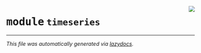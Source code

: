 <!-- markdownlint-disable -->

<a href="../../arcus/ml/timeseries/__init__.py#L0"><img align="right" style="float:right;" src="https://img.shields.io/badge/-source-cccccc?style=flat-square"></a>

# <kbd>module</kbd> `timeseries`








---

_This file was automatically generated via [lazydocs](https://github.com/ml-tooling/lazydocs)._
